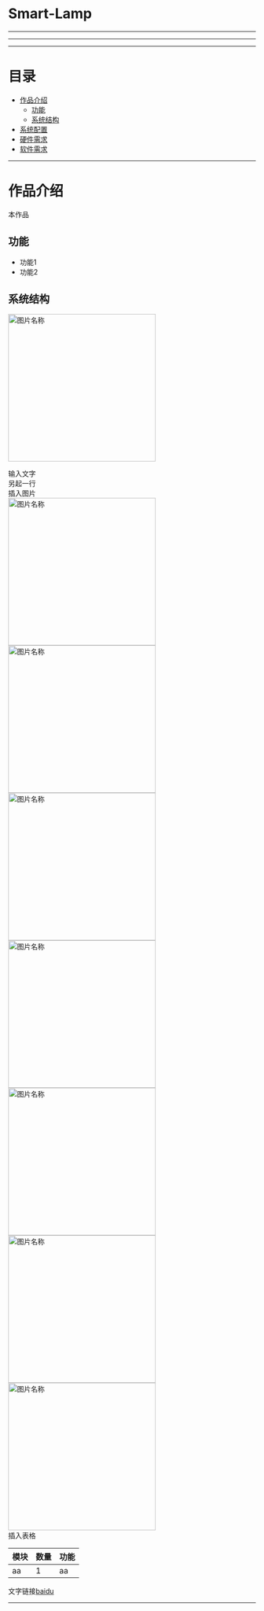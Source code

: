 **Smart-Lamp**
====
----

----
----
# **目录**
* [作品介绍](#作品介绍)
  * [功能](#功能)
  * [系统结构](#系统结构)
* [系统配置](#系统配置)
 * [硬件需求](#硬件需求)
 * [软件需求](#软件需求)
----
# **作品介绍**
本作品<br>
## **功能**
* 功能1
* 功能2<br>
## **系统结构**
<img src="https://github.com/tyhucosiii/smart-lamp/blob/master/pictures/smartlamp.jpg" width = "300" alt="图片名称" align=center /> <br>

输入文字<br>
另起一行<br>
插入图片<br>
<img src="https://github.com/tyhucosiii/smart-lamp/blob/master/pictures/smartlamp.jpg" width = "300" alt="图片名称" align=center /> <br>
<img src="https://github.com/tyhucosiii/smart-lamp/blob/master/pictures/ESP8266.jpg" width = "300" alt="图片名称" align=center /> <br>
<img src="https://github.com/tyhucosiii/smart-lamp/blob/master/pictures/IR.jpg" width = "300" alt="图片名称" align=center /> <br>
<img src="https://github.com/tyhucosiii/smart-lamp/blob/master/pictures/touchpad.jpg" width = "300" alt="图片名称" align=center /> <br>
<img src="https://github.com/tyhucosiii/smart-lamp/blob/master/pictures/CM3232.jpg" width = "300" alt="图片名称" align=center /> <br>
<img src="https://github.com/tyhucosiii/smart-lamp/blob/master/pictures/ARC.jpg" width = "300" alt="图片名称" align=center /> <br>
<img src="https://github.com/tyhucosiii/smart-lamp/blob/master/pictures/all.jpg" width = "300" alt="图片名称" align=center /> <br>
插入表格<br>

|模块 |数量 |功能 |
|:--- |:--- |:--- |
|aa|1|aa|

文字链接[baidu](https://www.baidu.com)

----
